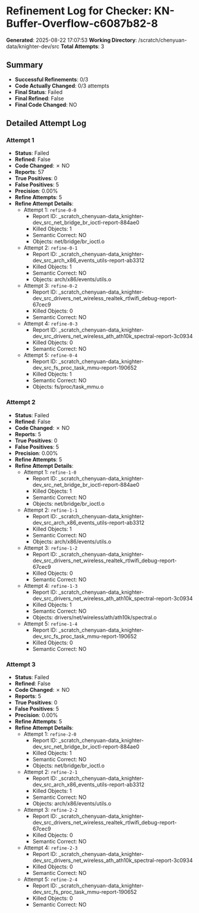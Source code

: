 # Refinement Log for Checker: KN-Buffer-Overflow-c6087b82-8

**Generated**: 2025-08-22 17:07:53
**Working Directory**: /scratch/chenyuan-data/knighter-dev/src
**Total Attempts**: 3

## Summary
- **Successful Refinements**: 0/3
- **Code Actually Changed**: 0/3 attempts
- **Final Status**: Failed
- **Final Refined**: False
- **Final Code Changed**: NO

## Detailed Attempt Log

### Attempt 1
- **Status**: Failed
- **Refined**: False
- **Code Changed**: ✗ NO
- **Reports**: 57
- **True Positives**: 0
- **False Positives**: 5
- **Precision**: 0.00%
- **Refine Attempts**: 5
- **Refine Attempt Details**:
  - Attempt 1: `refine-0-0`
    - Report ID: _scratch_chenyuan-data_knighter-dev_src_net_bridge_br_ioctl-report-884ae0
    - Killed Objects: 1
    - Semantic Correct: NO
    - Objects: net/bridge/br_ioctl.o
  - Attempt 2: `refine-0-1`
    - Report ID: _scratch_chenyuan-data_knighter-dev_src_arch_x86_events_utils-report-ab3312
    - Killed Objects: 1
    - Semantic Correct: NO
    - Objects: arch/x86/events/utils.o
  - Attempt 3: `refine-0-2`
    - Report ID: _scratch_chenyuan-data_knighter-dev_src_drivers_net_wireless_realtek_rtlwifi_debug-report-67cec9
    - Killed Objects: 0
    - Semantic Correct: NO
  - Attempt 4: `refine-0-3`
    - Report ID: _scratch_chenyuan-data_knighter-dev_src_drivers_net_wireless_ath_ath10k_spectral-report-3c0934
    - Killed Objects: 0
    - Semantic Correct: NO
  - Attempt 5: `refine-0-4`
    - Report ID: _scratch_chenyuan-data_knighter-dev_src_fs_proc_task_mmu-report-190652
    - Killed Objects: 1
    - Semantic Correct: NO
    - Objects: fs/proc/task_mmu.o

### Attempt 2
- **Status**: Failed
- **Refined**: False
- **Code Changed**: ✗ NO
- **Reports**: 5
- **True Positives**: 0
- **False Positives**: 5
- **Precision**: 0.00%
- **Refine Attempts**: 5
- **Refine Attempt Details**:
  - Attempt 1: `refine-1-0`
    - Report ID: _scratch_chenyuan-data_knighter-dev_src_net_bridge_br_ioctl-report-884ae0
    - Killed Objects: 1
    - Semantic Correct: NO
    - Objects: net/bridge/br_ioctl.o
  - Attempt 2: `refine-1-1`
    - Report ID: _scratch_chenyuan-data_knighter-dev_src_arch_x86_events_utils-report-ab3312
    - Killed Objects: 1
    - Semantic Correct: NO
    - Objects: arch/x86/events/utils.o
  - Attempt 3: `refine-1-2`
    - Report ID: _scratch_chenyuan-data_knighter-dev_src_drivers_net_wireless_realtek_rtlwifi_debug-report-67cec9
    - Killed Objects: 0
    - Semantic Correct: NO
  - Attempt 4: `refine-1-3`
    - Report ID: _scratch_chenyuan-data_knighter-dev_src_drivers_net_wireless_ath_ath10k_spectral-report-3c0934
    - Killed Objects: 1
    - Semantic Correct: NO
    - Objects: drivers/net/wireless/ath/ath10k/spectral.o
  - Attempt 5: `refine-1-4`
    - Report ID: _scratch_chenyuan-data_knighter-dev_src_fs_proc_task_mmu-report-190652
    - Killed Objects: 0
    - Semantic Correct: NO

### Attempt 3
- **Status**: Failed
- **Refined**: False
- **Code Changed**: ✗ NO
- **Reports**: 5
- **True Positives**: 0
- **False Positives**: 5
- **Precision**: 0.00%
- **Refine Attempts**: 5
- **Refine Attempt Details**:
  - Attempt 1: `refine-2-0`
    - Report ID: _scratch_chenyuan-data_knighter-dev_src_net_bridge_br_ioctl-report-884ae0
    - Killed Objects: 1
    - Semantic Correct: NO
    - Objects: net/bridge/br_ioctl.o
  - Attempt 2: `refine-2-1`
    - Report ID: _scratch_chenyuan-data_knighter-dev_src_arch_x86_events_utils-report-ab3312
    - Killed Objects: 1
    - Semantic Correct: NO
    - Objects: arch/x86/events/utils.o
  - Attempt 3: `refine-2-2`
    - Report ID: _scratch_chenyuan-data_knighter-dev_src_drivers_net_wireless_realtek_rtlwifi_debug-report-67cec9
    - Killed Objects: 0
    - Semantic Correct: NO
  - Attempt 4: `refine-2-3`
    - Report ID: _scratch_chenyuan-data_knighter-dev_src_drivers_net_wireless_ath_ath10k_spectral-report-3c0934
    - Killed Objects: 0
    - Semantic Correct: NO
  - Attempt 5: `refine-2-4`
    - Report ID: _scratch_chenyuan-data_knighter-dev_src_fs_proc_task_mmu-report-190652
    - Killed Objects: 0
    - Semantic Correct: NO
